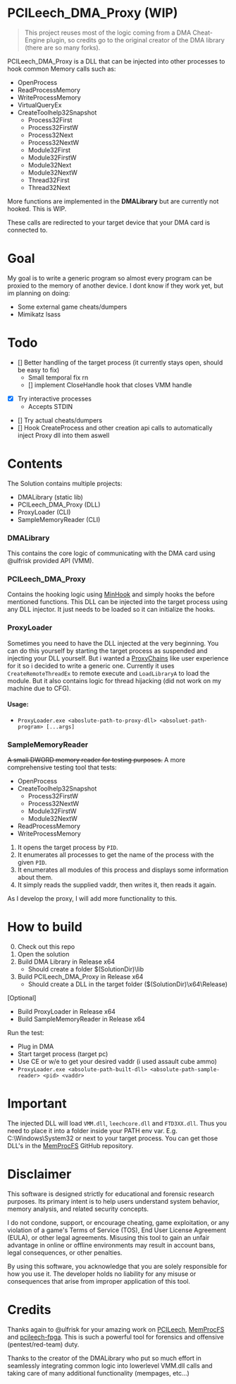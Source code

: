 # PCILeech_DMA_Proxy (WIP)

> This project reuses most of the logic coming from a DMA Cheat-Engine plugin, so credits go to the original creator of the DMA library (there are so many forks).

PCILeech_DMA_Proxy is a DLL that can be injected into other processes to hook common Memory calls such as:
- OpenProcess
- ReadProcessMemory
- WriteProcessMemory
- VirtualQueryEx
- CreateToolhelp32Snapshot
    - Process32First
    - Process32FirstW
    - Process32Next
    - Process32NextW
    - Module32First
    - Module32FirstW
    - Module32Next
    - Module32NextW
    - Thread32First
    - Thread32Next

More functions are implemented in the **DMALibrary** but are currently not hooked. This is WIP.

These calls are redirected to your target device that your DMA card is connected to.

# Goal

My goal is to write a generic program so almost every program can be proxied to the memory of another device.
I dont know if they work yet, but im planning on doing:
- Some external game cheats/dumpers
- Mimikatz lsass 

# Todo

- [] Better handling of the target process (it currently stays open, should be easy to fix)
    - Small temporal fix rn
    - [] implement CloseHandle hook that closes VMM handle

- [x] Try interactive processes
    - Accepts STDIN 

- [] Try actual cheats/dumpers
- [] Hook CreateProcess and other creation api calls to automatically inject Proxy dll into them aswell

# Contents

The Solution contains multiple projects:
- DMALibrary (static lib)
- PCILeech_DMA_Proxy (DLL)
- ProxyLoader (CLI)
- SampleMemoryReader (CLI)

### DMALibrary

This contains the core logic of communicating with the DMA card using @ulfrisk provided API (VMM).

### PCILeech_DMA_Proxy

Contains the hooking logic using [MinHook](https://github.com/TsudaKageyu/minhook) and simply hooks the before mentioned functions.
This DLL can be injected into the target process using any DLL injector. It just needs to be loaded so it can initialize the hooks. 

### ProxyLoader

Sometimes you need to have the DLL injected at the very beginning. You can do this yourself by starting the target process as suspended and injecting your DLL yourself.
But i wanted a [ProxyChains](https://github.com/haad/proxychains) like user experience for it so i decided to write a generic one.
Currently it uses `CreateRemoteThreadEx` to remote execute and `LoadLibraryA` to load the module. But it also contains logic for thread hijacking (did not work on my machine due to CFG).

#### Usage:

- `ProxyLoader.exe <aboslute-path-to-proxy-dll> <absoluet-path-program> [...args]`


### SampleMemoryReader

~~A small DWORD memory reader for testing purposes.~~
A more comprehensive testing tool that tests:
- OpenProcess
- CreateToolhelp32Snapshot
    - Process32FirstW
    - Process32NextW
    - Module32FirstW
    - Module32NextW
- ReadProcessMemory
- WriteProcessMemory

1. It opens the target process by `PID`.
2. It enumerates all processes to get the name of the process with the given `PID`.
3. It enumerates all modules of this process and displays some information about them.
4. It simply reads the supplied vaddr, then writes it, then reads it again.

As I develop the proxy, I will add more functionality to this.

# How to build

0. Check out this repo
1. Open the solution
2. Build DMA Library in Release x64
    - Should create a folder $(SolutionDir)\lib
3. Build PCILeech_DMA_Proxy in Release x64
    - Should create a DLL in the target folder ($(SolutionDir)\x64\Release)

[Optional]
- Build ProxyLoader in Release x64
- Build SampleMemoryReader in Release x64

Run the test:
- Plug in DMA
- Start target process (target pc)
- Use CE or w/e to get your desired vaddr (i used assault cube ammo)
- `ProxyLoader.exe <absolute-path-built-dll> <absolute-path-sample-reader> <pid> <vaddr>`

# Important

The injected DLL will load `VMM.dll`, `leechcore.dll` and `FTD3XX.dll`. Thus you need to place it into a folder inside your PATH env var. E.g. C:\Windows\System32 or next to your target process.
You can get those DLL's in the [MemProcFS](https://github.com/ufrisk/MemProcFS) GitHub repository.


# Disclaimer

This software is designed strictly for educational and forensic research purposes. Its primary intent is to help users understand system behavior, memory analysis, and related security concepts.

I do not condone, support, or encourage cheating, game exploitation, or any violation of a game's Terms of Service (TOS), End User License Agreement (EULA), or other legal agreements. Misusing this tool to gain an unfair advantage in online or offline environments may result in account bans, legal consequences, or other penalties.

By using this software, you acknowledge that you are solely responsible for how you use it. The developer holds no liability for any misuse or consequences that arise from improper application of this tool.

# Credits

Thanks again to @ulfrisk for your amazing work on [PCILeech](https://github.com/ufrisk/pcileech), [MemProcFS](https://github.com/ufrisk/MemProcFS) and [pcileech-fpga](https://github.com/ufrisk/pcileech-fpga). This is such a powerful tool for forensics and offensive (pentest/red-team) duty.

Thanks to the creator of the DMALibrary who put so much effort in seamlessly integrating common logic into lowerlevel VMM.dll calls and taking care of many additional functionality (mempages, etc...)
